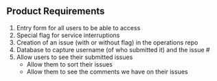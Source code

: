 ## Product Requirements
1. Entry form for all users to be able to access
2. Special flag for service interruptions
3. Creation of an issue (with or without flag) in the operations repo
4. Database to capture username (of who submitted it) and the issue #
5. Allow users to see their submitted issues
    - Allow them to sort their issues
    - Allow them to see the comments we have on their issues
  
